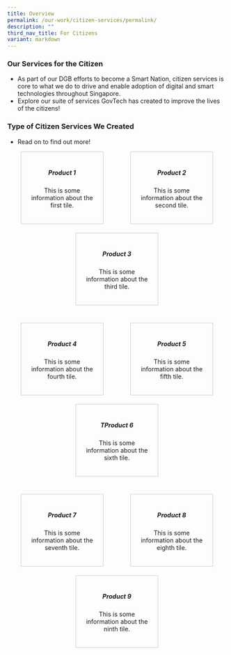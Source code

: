 ```yaml
---
title: Overview
permalink: /our-work/citizen-services/permalink/
description: ""
third_nav_title: For Citizens
variant: markdown
---
```

### **Our Services for the Citizen**

* As part of our DGB efforts to become a Smart Nation, citizen services is core to what we do to drive and enable adoption of digital and smart technologies throughout Singapore. 
* Explore our suite of services GovTech has created to improve the lives of the citizens!

### **Type of Citizen Services We Created**
 
 * Read on to find out more!

<style>
  .info-tiles-container {
    display: flex;
    flex-wrap: wrap;
    justify-content: space-around;
  }

  .info-tile {
    border: 1px solid #ccc;
    padding: 20px;
    text-align: center;
    width: calc(33.33% - 20px); /* 20px is the spacing between tiles, and we want 3 tiles in a row */
    margin-bottom: 20px;
  }

  .row-spacing {
    width: 100%;
    height: 20px; /* Adjust the spacing between rows as needed */
  }

  @media (max-width: 768px) {
    .info-tile {
      width: calc(100% - 20px); /* For smaller screens, make each tile take up the full width with spacing */
    }
  }
</style>

<div class="info-tiles-container">
  
  <!-- First row of tiles -->
  <div class="info-tile">
    <h5>Product 1</h5>
    <p>This is some information about the first tile.</p>
  </div>

  <div class="info-tile">
    <h5>Product 2</h5>
    <p>This is some information about the second tile.</p>
  </div>

  <div class="info-tile">
    <h5>Product 3</h5>
    <p>This is some information about the third tile.</p>
  </div>

  <!-- Add spacing between rows -->
  <div class="row-spacing"></div>

  <!-- Second row of tiles -->
  <div class="info-tile">
    <h5>Product 4</h5>
    <p>This is some information about the fourth tile.</p>
  </div>

  <div class="info-tile">
    <h5>Product 5</h5>
    <p>This is some information about the fifth tile.</p>
  </div>

  <div class="info-tile">
    <h5>TProduct 6</h5>
    <p>This is some information about the sixth tile.</p>
  </div>

  <!-- Add spacing between rows -->
  <div class="row-spacing"></div>

  <!-- Third row of tiles -->
  <div class="info-tile">
    <h5>Product 7</h5>
    <p>This is some information about the seventh tile.</p>
  </div>

  <div class="info-tile">
    <h5>Product 8</h5>
    <p>This is some information about the eighth tile.</p>
  </div>

  <div class="info-tile">
    <h5>Product 9</h5>
    <p>This is some information about the ninth tile.</p>
  </div>

</div>
